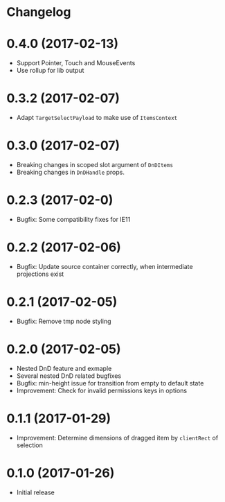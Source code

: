 # Changelog

# 0.4.0 (2017-02-13)

* Support Pointer, Touch and MouseEvents
* Use rollup for lib output

# 0.3.2 (2017-02-07)

* Adapt `TargetSelectPayload` to make use of `ItemsContext`

# 0.3.0 (2017-02-07)

* Breaking changes in scoped slot argument of `DnDItems`
* Breaking changes in `DnDHandle` props.

# 0.2.3 (2017-02-0)

* Bugfix: Some compatibility fixes for IE11

# 0.2.2 (2017-02-06)

* Bugfix: Update source container correctly, when intermediate projections exist

# 0.2.1 (2017-02-05)

* Bugfix: Remove tmp node styling

# 0.2.0 (2017-02-05)

* Nested DnD feature and exmaple
* Several nested DnD related bugfixes
* Bugfix: min-height issue for transition from empty to default state
* Improvement: Check for invalid permissions keys in options

# 0.1.1 (2017-01-29)

* Improvement: Determine dimensions of dragged item by `clientRect` of selection

# 0.1.0 (2017-01-26)

* Initial release
